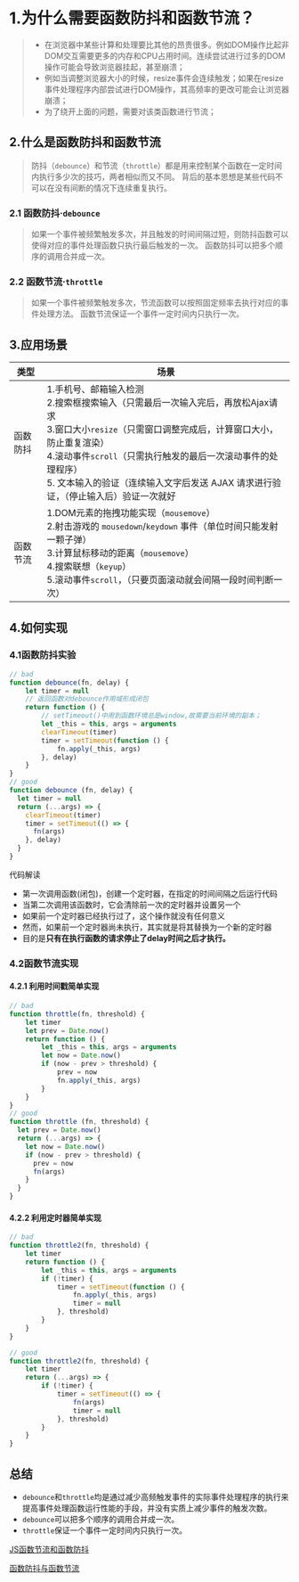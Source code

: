 <!--
 * @Description: JavaScript文件夹
 * @Author: xiehuaqiang
 * @FilePath: /kaka-blog/src/docs/kaka/js/函数防抖和函数节流.md
 * @Date: 2021-06-17 19:50:32
 * @LastEditTime: 2021-06-17 19:51:12
-->

# 1.为什么需要函数防抖和函数节流？

> - 在浏览器中某些计算和处理要比其他的昂贵很多。例如DOM操作比起非DOM交互需要更多的内存和CPU占用时间。连续尝试进行过多的DOM操作可能会导致浏览器挂起，甚至崩溃；
> - 例如当调整浏览器大小的时候，resize事件会连续触发；如果在resize事件处理程序内部尝试进行DOM操作，其高频率的更改可能会让浏览器崩溃；
> - 为了绕开上面的问题，需要对该类函数进行节流；

## 2.什么是函数防抖和函数节流

> 防抖（`debounce`）和节流（`throttle`）都是用来控制某个函数在一定时间内执行多少次的技巧，两者相似而又不同。 背后的基本思想是某些代码不可以在没有间断的情况下连续重复执行。

### 2.1 函数防抖·`debounce`

> 如果一个事件被频繁触发多次，并且触发的时间间隔过短，则防抖函数可以使得对应的事件处理函数只执行最后触发的一次。 函数防抖可以把多个顺序的调用合并成一次。  

### 2.2 函数节流·`throttle`

> 如果一个事件被频繁触发多次，节流函数可以按照固定频率去执行对应的事件处理方法。 函数节流保证一个事件一定时间内只执行一次。

## 3.应用场景

|类型|场景|  
--|--|
函数防抖|1.手机号、邮箱输入检测 <br/>2.搜索框搜索输入（只需最后一次输入完后，再放松Ajax请求 <br/>3.窗口大小`resize`（只需窗口调整完成后，计算窗口大小，防止重复渲染）<br/>4.滚动事件`scroll`（只需执行触发的最后一次滚动事件的处理程序）<br/>5. 文本输入的验证（连续输入文字后发送 AJAX 请求进行验证，（停止输入后）验证一次就好
函数节流 | 1.DOM元素的拖拽功能实现（`mousemove`） <br/>2.射击游戏的 `mousedown`/`keydown` 事件（单位时间只能发射一颗子弹） <br/>3.计算鼠标移动的距离（`mousemove`） <br/>4.搜索联想（`keyup`） <br/>5.滚动事件`scroll`，（只要页面滚动就会间隔一段时间判断一次）  

## 4.如何实现  

### 4.1函数防抖实验

```js
// bad
function debounce(fn, delay) {
    let timer = null
    // 返回函数对debounce作用域形成闭包
    return function () {
        // setTimeout()中用到函数环境总是window,故需要当前环境的副本；
        let _this = this, args = arguments
        clearTimeout(timer)
        timer = setTimeout(function () {
            fn.apply(_this, args)
        }, delay)
    }
}
// good
function debounce (fn, delay) {
  let timer = null
  return (...args) => {
    clearTimeout(timer)
    timer = setTimeout(() => {
      fn(args)
    }, delay)
  }
}
```

代码解读  

- 第一次调用函数(闭包)，创建一个定时器，在指定的时间间隔之后运行代码
- 当第二次调用该函数时，它会清除前一次的定时器并设置另一个
- 如果前一个定时器已经执行过了，这个操作就没有任何意义
- 然而，如果前一个定时器尚未执行，其实就是将其替换为一个新的定时器
- 目的是**只有在执行函数的请求停止了delay时间之后才执行。**

### 4.2函数节流实现

#### 4.2.1 利用时间戳简单实现

```js
// bad
function throttle(fn, threshold) {
    let timer
    let prev = Date.now()
    return function () {
        let _this = this, args = arguments
        let now = Date.now()
        if (now - prev > threshold) {
            prev = now
            fn.apply(_this, args)
        }
    }
}
// good
function throttle (fn, threshold) {
  let prev = Date.now()
  return (...args) => {
    let now = Date.now()
    if (now - prev > threshold) {
      prev = now
      fn(args)
    }
  }
}

```

#### 4.2.2 利用定时器简单实现

```js
// bad
function throttle2(fn, threshold) {
    let timer
    return function () {
        let _this = this, args = arguments
        if (!timer) {
            timer = setTimeout(function () {
                fn.apply(_this, args)
                timer = null
            }, threshold)
        }
    }
}

// good
function throttle2(fn, threshold) {
    let timer
    return (...args) => {
        if (!timer) {
            timer = setTimeout(() => {
                fn(args)
                timer = null
            }, threshold)
        }
    }
}
```

## 总结

- `debounce`和`throttle`均是通过减少高频触发事件的实际事件处理程序的执行来提高事件处理函数运行性能的手段，并没有实质上减少事件的触发次数。
- `debounce`可以把多个顺序的调用合并成一次。
- `throttle`保证一个事件一定时间内只执行一次。

[JS函数节流和函数防抖](https://juejin.im/post/6844903728328212488)  

[函数防抖与函数节流](https://juejin.im/post/6844904163848011783#comment)